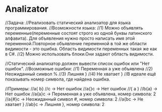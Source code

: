 # Analizator

//Задача:
//Реализовать статический анализатор для языка программирования.
//Возможности языка:
//1) Можно объявлять переменные(переменные состоят строго из одной буквы латинского алфавита). Для объявления нужно просто написать имя этой переменной.Повторное объявление переменной в той же области видимости - это ошибка. Область видимости переменных такая же как в C#.
//2) Можно использовать блоки.Они задают область видимости.

//Статический анализатор должен вывести список ошибок или "Нет ошибок".
//Возможные ошибки:
//1) Переменная a уже объявлена
//2) Неожиданный символ %
//3) Лишняя }
//4) Не хватает }
//В идеале ещё показывать номер символа, где найдена ошибка.

//Примеры:
//a{ b}
//c -> Нет ошибок
//a{}c -> Нет ошибок
//{ a }
//b{a} -> Нет ошибок
//a{a}c -> Переменная a уже объявлена, номер символа: 2
//a{#}c -> Неожиданный символ #, номер символа: 2
//a{bc -> Не хватает }
//ab}c -> Лишняя }, номер символа: 2